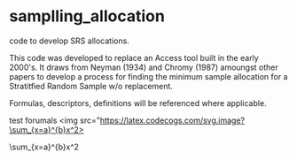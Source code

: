 # samplling_allocation
code to develop SRS allocations.

This code was developed to replace an Access tool built in the early 2000's.
It draws from Neyman (1934) and Chromy (1987) amoungst other papers to develop
a process for finding the minimum sample allocation for a Stratitfied Random Sample w/o
replacement.

Formulas, descriptors, definitions will be referenced where applicable.


test forumals <img src="https://latex.codecogs.com/svg.image?\sum_{x=a}^{b}x^2>
  
  \sum_{x=a}^{b}x^2
